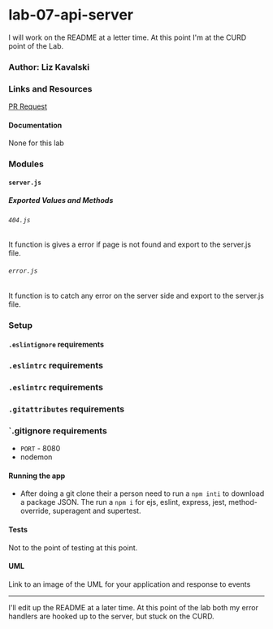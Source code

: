 # lab-07-api-server

I will work on the README at a letter time. At this point I'm at the CURD point of the Lab.
### Author: Liz Kavalski

### Links and Resources
[PR Request](https://github.com/liz-kavalski-401-advanced-javascript/lab-07-api-server/pull/1)
#### Documentation
None for this lab

### Modules
#### `server.js`
##### Exported Values and Methods

###### `404.js`
It function is gives a error if page is not found and export to the server.js file. 

###### `error.js`
It function is to catch any error on the server side and export to the server.js file.

### Setup
#### `.eslintignore` requirements
### `.eslintrc` requirements
### `.eslintrc` requirements
### `.gitattributes` requirements
### `.gitignore requirements
* `PORT` - 8080
* nodemon


#### Running the app
* After doing a git clone their a person need to run a `npm inti` to download a package JSON. The run a `npm i` for  ejs, eslint, express, jest, method-override, superagent and supertest.
  
#### Tests
Not to the point of testing at this point.

#### UML
Link to an image of the UML for your application and response to events

-----------------------
I'll edit up the README at a later time. At this point of the lab both my error handlers are hooked up to the server, but stuck on the CURD.
